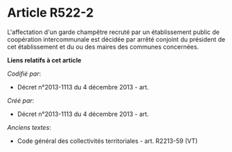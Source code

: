 # Article R522-2

L'affectation d'un garde champêtre recruté par un établissement public de coopération intercommunale est décidée par arrêté
conjoint du président de cet établissement et du ou des maires des communes concernées.

**Liens relatifs à cet article**

_Codifié par_:

  - Décret n°2013-1113 du 4 décembre 2013 - art.

_Créé par_:

  - Décret n°2013-1113 du 4 décembre 2013 - art.

_Anciens textes_:

  - Code général des collectivités territoriales - art. R2213-59 (VT)
